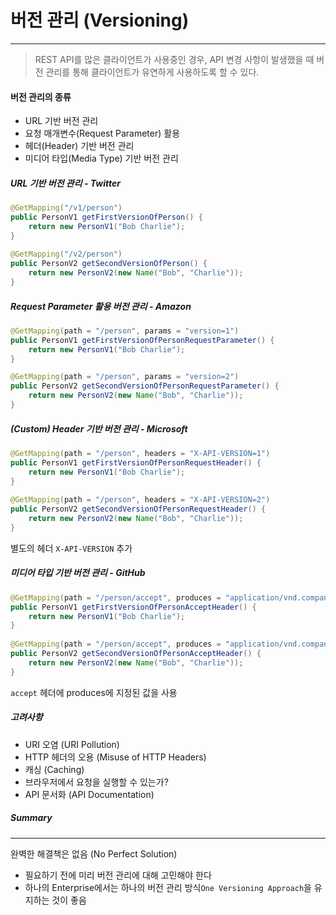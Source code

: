 # 버전 관리 (Versioning)
***
> REST API를 많은 클라이언트가 사용중인 경우, API 변경 사항이 발생했을 때
버전 관리를 통해 클라이언트가 유연하게 사용하도록 할 수 있다.

#### 버전 관리의 종류
- URL 기반 버전 관리
- 요청 매개변수(Request Parameter) 활용
- 헤더(Header) 기반 버전 관리
- 미디어 타입(Media Type) 기반 버전 관리

##### URL 기반 버전 관리 - Twitter
``` java
@GetMapping("/v1/person")  
public PersonV1 getFirstVersionOfPerson() {  
    return new PersonV1("Bob Charlie");  
}  
  
@GetMapping("/v2/person")  
public PersonV2 getSecondVersionOfPerson() {  
    return new PersonV2(new Name("Bob", "Charlie"));  
}
```
##### Request Parameter 활용 버전 관리 - Amazon
``` java
@GetMapping(path = "/person", params = "version=1")  
public PersonV1 getFirstVersionOfPersonRequestParameter() {  
    return new PersonV1("Bob Charlie");  
}  

@GetMapping(path = "/person", params = "version=2")  
public PersonV2 getSecondVersionOfPersonRequestParameter() {  
    return new PersonV2(new Name("Bob", "Charlie"));  
}
```
##### (Custom) Header 기반 버전 관리 - Microsoft
``` java
@GetMapping(path = "/person", headers = "X-API-VERSION=1")  
public PersonV1 getFirstVersionOfPersonRequestHeader() {  
    return new PersonV1("Bob Charlie");  
}  
  
@GetMapping(path = "/person", headers = "X-API-VERSION=2")  
public PersonV2 getSecondVersionOfPersonRequestHeader() {  
    return new PersonV2(new Name("Bob", "Charlie"));  
}
```
별도의 헤더 `X-API-VERSION` 추가
##### 미디어 타입 기반 버전 관리 - GitHub
``` java
@GetMapping(path = "/person/accept", produces = "application/vnd.company.app-v1+json")  
public PersonV1 getFirstVersionOfPersonAcceptHeader() {  
    return new PersonV1("Bob Charlie");  
}  
  
@GetMapping(path = "/person/accept", produces = "application/vnd.company.app-v2+json")  
public PersonV2 getSecondVersionOfPersonAcceptHeader() {  
    return new PersonV2(new Name("Bob", "Charlie"));  
}
```
`accept` 헤더에 produces에 지정된 값을 사용


##### 고려사항
- URI 오염 (URI Pollution)
- HTTP 헤더의 오용 (Misuse of HTTP Headers)
- 캐싱 (Caching)
- 브라우저에서 요청을 실행할 수 있는가?
- API 문서화 (API Documentation)

##### Summary
***
완벽한 해결책은 없음 (No Perfect Solution)
- 필요하기 전에 미리 버전 관리에 대해 고민해야 한다
- 하나의 Enterprise에서는 하나의 버전 관리 방식`One Versioning Approach`을 유지하는 것이 좋음